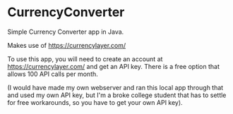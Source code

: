 # CurrencyConverter
Simple Currency Converter app in Java.

Makes use of https://currencylayer.com/

To use this app, you will need to create an account at https://currencylayer.com/ and get an API key. There is a free option that allows 100 API calls per month.

(I would have made my own webserver and ran this local app through that and used my own API key, but I'm a broke college student that has to settle for free workarounds, so you have to get your own API key).

